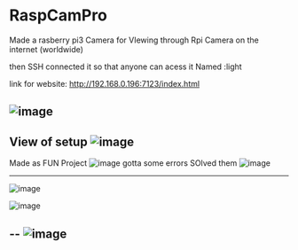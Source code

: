 # RaspCamPro
Made a rasberry pi3 Camera for VIewing through Rpi Camera on the internet (worldwide)

then SSH connected it so that anyone can acess it 
Named :light 

link for website: http://192.168.0.196:7123/index.html

![image](https://github.com/user-attachments/assets/68423917-42b4-498f-ad3f-664241470d8c)
---
View of setup
![image](https://github.com/user-attachments/assets/1401db89-10e0-4622-97ae-89a0e459d14e)
---

Made as  FUN Project 
![image](https://github.com/user-attachments/assets/c8feb2f7-dad3-4db2-b32b-efd8410965e9)
gotta some errors
SOlved them
![image](https://github.com/user-attachments/assets/0a85008f-b472-450e-ba6c-1fd804a18b4e)

-----
![image](https://github.com/user-attachments/assets/9240b191-c354-4679-9c4a-695f9ae38696)




![image](https://github.com/user-attachments/assets/ab1fb5c5-f994-42da-ac0d-52f9d3ffdbdb)

--
![image](https://github.com/user-attachments/assets/20f18108-3c7e-4959-b6f0-971ac6c23014)
---

